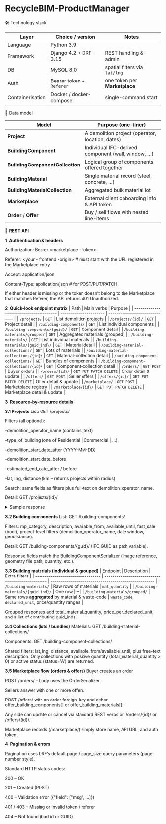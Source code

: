# RecycleBIM-ProductManager


 🛠️ Technology stack

| Layer            | Choice / version         | Notes                         |
| ---------------- | ------------------------ | ----------------------------- |
| Language         | Python 3.9               |                               |
| Framework        | Django 4.2 + DRF 3.15    | REST handling & admin         |
| DB               | MySQL 8.0                | spatial filters via `lat/lng` |
| Auth             | Bearer token + `Referer` | one token per **Marketplace** |
| Containerisation | Docker / docker-compose  | single-command start          |


💾 Data model

| Model                           | Purpose (one-liner)                                |
| ------------------------------- | -------------------------------------------------- |
| **Project**                     | A demolition project (operator, location, dates)   |
| **BuildingComponent**           | Individual IFC-derived component (wall, window, …) |
| **BuildingComponentCollection** | Logical group of components offered together       |
| **BuildingMaterial**            | Single material record (steel, concrete, …)        |
| **BuildingMaterialCollection**  | Aggregated bulk material lot                       |
| **Marketplace**                 | External client onboarding info & API token        |
| **Order** / **Offer**           | Buy / sell flows with nested line-items            |


🔌 **REST API**

**1 Authentication & headers**

Authorization: Bearer <marketplace - token>

Referer: <your - frontend  -origin>     # must start with the URL registered in the Marketplace entry

Accept: application/json

Content-Type: application/json      # for POST/PUT/PATCH

If either header is missing or the token doesn’t belong to the Marketplace that matches Referer, the API returns 401 Unauthorized.

**2 Quick-look endpoint matrix**
| Path                                    | Main verbs             | Purpose                        |
| --------------------------------------- | ---------------------- | ------------------------------ |
| `/projects/`                            | `GET`                  | List demolition projects       |
| `/projects/{id}/`                       | `GET`                  | Project detail                 |
| `/building-components/`                 | `GET`                  | List individual components     |
| `/building-components/{guid}/`          | `GET`                  | Component detail               |
| `/building-materials/grouped/`          | `GET`                  | Aggregated materials (grouped) |
| `/building-materials/`                  | `GET`                  | List individual materials      |
| `/building-materials/{guid_ind}/`       | `GET`                  | Material detail                |
| `/building-material-collections/`       | `GET`                  | Lots of materials              |
| `/building-material-collections/{id}/`  | `GET`                  | Material-collection detail     |
| `/building-component-collections/`      | `GET`                  | Bundles of components          |
| `/building-component-collections/{id}/` | `GET`                  | Component-collection detail    |
| `/orders/`                              | `GET POST`             | Buyer orders                   |
| `/orders/{id}/`                         | `GET PUT PATCH DELETE` | Order detail & update          |
| `/offers/`                              | `GET POST`             | Seller offers                  |
| `/offers/{id}/`                         | `GET PUT PATCH DELETE` | Offer detail & update          |
| `/marketplace/`                         | `GET POST`             | Marketplace registry           |
| `/marketplace/{id}/`                    | `GET PUT PATCH DELETE` | Marketplace detail & update    |

**3 Resource-by-resource details**

**3.1 Projects**
List: GET /projects/

Filters (all optional):

-demolition_operator_name (contains, text)

-type_of_building (one of Residential | Commercial | …)

-demolition_start_date_after (YYYY-MM-DD)

-demolition_start_date_before

-estimated_end_date_after / before

-lat, lng, distance (km – returns projects within radius)

Search: same fields as filters plus full-text on demolition_operator_name.

Detail: GET /projects/{id}/
<details> <summary>Sample response</summary>
{
  "id": 42,
  "demolition_operator_name": "ACME Demolition Ltd.",
  "operator_email": "contact@acme.com",
  "location_latitude": 40.123,
  "location_longitude": -8.567,
  "model_reference_number": "RB-2025-0001",
  "type_of_building": "Industrial",
  "year_of_construction": 1978,
  "available_documentation": "BIM IFC",
  "demolition_start_date": "2025-09-01",
  "estimated_end_date": "2026-02-15"
}
</details>

**3.2 Building components**
List: GET /building-components/

Filters: mp_category, description, available_from, available_until, fast_sale (bool), project-level filters (demolition_operator_name, date window, geodistance).

Detail: GET /building-components/{guid}/ (IFC GUID as path variable).

Response fields match the BuildingComponentSerializer (image reference, geometry file path, quantity, etc.).

**3.3 Building materials (individual & grouped)**
| Endpoint                          | Description                                       | Extra filters                                        |
| --------------------------------- | ------------------------------------------------- | ---------------------------------------------------- |
| `/building-materials/`            | Raw rows of materials                             | `mat_quantity`                                       |
| `/building-materials/{guid_ind}/` | One row                                           | –                                                    |
| `/building-materials/grouped/`    | Same rows **aggregated** by material & waste-code | `waste_code`, `declared_unit`, price/quantity ranges |


Grouped responses add total_material_quantity, price_per_declared_unit, and a list of contributing guid_inds.

**3.4 Collections (lots / bundles)**
Materials: GET /building-material-collections/

Components: GET /building-component-collections/

Shared filters: lat, lng, distance, available_from/available_until, plus free-text description.
Only collections with positive quantity (total_material_quantity > 0) or active status (status='A') are returned.

**3.5 Marketplace flow (orders & offers)**
Buyer creates an order

POST /orders/ – body uses the OrderSerializer.

Sellers answer with one or more offers

POST /offers/ with an order foreign-key and either offer_building_components[] or offer_building_materials[].

Any side can update or cancel via standard REST verbs on /orders/{id}/ or /offers/{id}/.

Marketplace records (/marketplace/) simply store name, API URL, and auth token.

**4 Pagination & errors**

Pagination uses DRF’s default page / page_size query parameters (page-number style).

Standard HTTP status codes:

200 – OK

201 – Created (POST)

400 – Validation error ({"field": ["msg", …]})

401 / 403 – Missing or invalid token / referer

404 – Not found (bad id or GUID)

